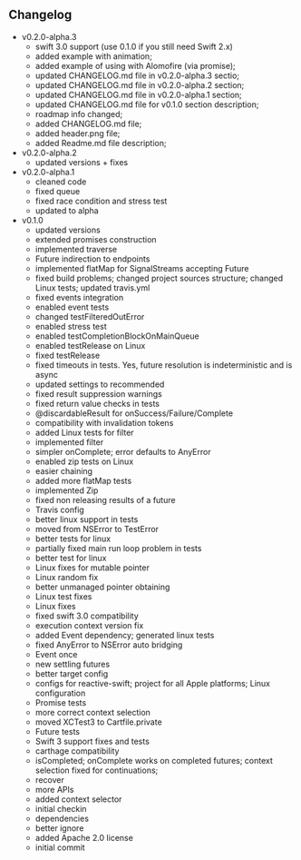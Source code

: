 ## Changelog

* v0.2.0-alpha.3
	* swift 3.0 support (use 0.1.0 if you still need Swift 2.x)
	* added example with animation;
	* added example of using with Alomofire (via promise);
	* updated CHANGELOG.md file in v0.2.0-alpha.3 sectio;
	* updated CHANGELOG.md file in v0.2.0-alpha.2 section;
	* updated CHANGELOG.md file in v0.2.0-alpha.1 section;
	* updated CHANGELOG.md file for v0.1.0 section description;
	* roadmap info changed;
	* added CHANGELOG.md file;
	* added header.png file;
	* added Readme.md file description;
* v0.2.0-alpha.2
	* updated versions + fixes
* v0.2.0-alpha.1
	* cleaned code
	* fixed queue
	* fixed race condition and stress test
	* updated to alpha
* v0.1.0
	* updated versions
	* extended promises construction
	* implemented traverse
	* Future indirection to endpoints
	* implemented flatMap for SignalStreams accepting Future
	* fixed build problems; changed project sources structure; changed Linux tests; updated travis.yml
	* fixed events integration
	* enabled event tests
	* changed testFilteredOutError
	* enabled stress test
	* enabled testCompletionBlockOnMainQueue
	* enabled testRelease on Linux
	* fixed testRelease
	* fixed timeouts in tests. Yes, future resolution is indeterministic and is async
	* updated settings to recommended
	* fixed result suppression warnings
	* fixed return value checks in tests
	* @discardableResult for onSuccess/Failure/Complete
	* compatibility with invalidation tokens
	* added Linux tests for filter
	* implemented filter
	* simpler onComplete; error defaults to AnyError
	* enabled zip tests on Linux
	* easier chaining
	* added more flatMap tests
	* implemented Zip
	* fixed non releasing results of a future
	* Travis config
	* better linux support in tests
	* moved from NSError to TestError
	* better tests for linux
	* partially fixed main run loop problem in tests
	* better test for linux
	* Linux fixes for mutable pointer
	* Linux random fix
	* better unmanaged pointer obtaining
	* Linux test fixes
	* Linux fixes
	* fixed swift 3.0 compatibility
	* execution context version fix
	* added Event dependency; generated linux tests
	* fixed AnyError to NSError auto bridging
	* Event once
	* new settling futures
	* better target config
	* configs for reactive-swift; project for all Apple platforms; Linux configuration
	* Promise tests
	* more correct context selection
	* moved XCTest3 to Cartfile.private
	* Future tests
	* Swift 3 support fixes and tests
	* carthage compatibility
	* isCompleted; onComplete works on completed futures; context selection fixed for continuations;
	* recover
	* more APIs
	* added context selector
	* initial checkin
	* dependencies
	* better ignore
	* added Apache 2.0 license
	* initial commit
